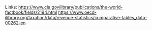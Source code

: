 Links:
https://www.cia.gov/library/publications/the-world-factbook/fields/2194.html
https://www.oecd-ilibrary.org/taxation/data/revenue-statistics/comparative-tables_data-00262-en
